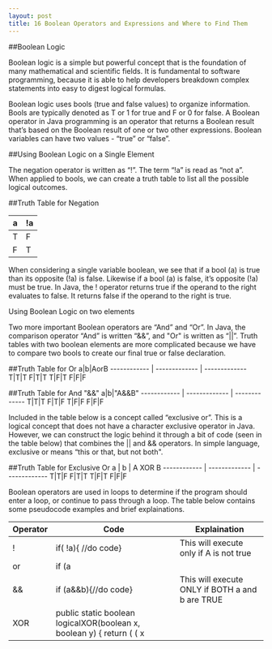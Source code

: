 ```yaml
---
layout: post
title: 16 Boolean Operators and Expressions and Where to Find Them
---
```

##Boolean Logic

Boolean logic is a simple but powerful concept that is the foundation of many mathematical and scientific fields.  It is fundamental to software programming, because it is able to help developers breakdown complex statements into easy to digest logical formulas. 

Boolean logic uses bools (true and false values) to organize information. Bools are typically denoted as T or 1 for true and F or 0 for false.  A Boolean operator in Java programming is an operator that returns a Boolean result that’s based on the Boolean result of one or two other expressions. Boolean variables can have two values - “true” or “false”.

##Using Boolean Logic on a Single Element

The negation operator is written as “!”. The term “!a” is read as “not a”. When applied to bools, we can create a truth table to list all the possible logical outcomes.

##Truth Table for Negation

a |!a
------------ | -------------
T|F
F|T

When considering a single variable boolean, we see that if a bool (a) is true than its opposite (!a) is false.  Likewise if a bool (a) is false, it’s opposite (!a) must be true. In Java, the ! operator returns true if the operand to the right evaluates to false.  It returns false if the operand to the right is true.

Using Boolean Logic on two elements

Two more important Boolean operators are “And” and “Or”.  In Java, the comparison operator “And” is written “&&”, and "Or" is written as  “||”.  Truth tables with two boolean elements are more complicated because we have to compare two bools to create our final true or false declaration.

##Truth Table for Or 
a|b|AorB
------------ | ------------- | -------------
T|T|T
F|T|T
T|F|T
F|F|F


##Truth Table for And "&&"
a|b|"A&&B"
------------ | ------------- | -------------
T|T|T
F|T|F
T|F|F
F|F|F

Included in the table below is a concept called “exclusive or”.  This is a logical concept that does not have a character exclusive operator in Java.  However, we can construct the logic behind it through a bit of code (seen in the table below) that combines the || and && operators. In simple language, exclusive or means “this or that, but not both".

##Truth Table for Exclusive Or
a | b | A XOR B
------------ | ------------- | -------------
T|T|F
F|T|T
T|F|T
F|F|F

Boolean operators are used in loops to determine if the program should enter a loop, or continue to pass through a loop.  The table below contains some pseudocode examples and brief explainations.

Operator | Code | Explaination
------------ | ------------- | -------------
!|if( !a){ //do code}|This will execute only if A is not true
or|if (a||b){	//do code}|This will execute as long as ONE of the elements is TRUE
&&|if (a&&b){//do code}|This will execute ONLY if BOTH a and b are TRUE
XOR|public static boolean logicalXOR(boolean x, boolean y) { return ( ( x || y ) && ! ( x && y ) ); }|There is no character exclusive or operator in java.  However, one can create the logic though combining the || and && operators. This will only execute if the truth values don’t match.



